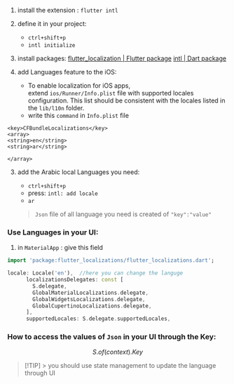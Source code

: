 1. install the extension : `flutter intl`
	
2. define it in your project:
	- `ctrl+shift+p`
	- `intl initialize`
3. install packages:
	[flutter_localization | Flutter package](https://pub.dev/packages/flutter_localization)
	[intl | Dart package](https://pub.dev/packages/intl)
1. add Languages feature to the iOS:
	- To enable localization for iOS apps, extend `ios/Runner/Info.plist` file with supported locales configuration. This list should be consistent with the locales listed in the `lib/l10n` folder.
	- write this `command` in `Info.plist` file
```
<key>CFBundleLocalizations</key>  
<array>  
<string>en</string>  
<string>ar</string>  

</array>
```
3. add the Arabic local Languages you need:
	- `ctrl+shift+p`
	- press: `intl: add locale`
	- `ar`

	> `Json` file of all language you need is created of `"key":"value"`
	
### Use Languages in your UI:
1. in `MaterialApp` : give this field
```dart
import 'package:flutter_localizations/flutter_localizations.dart';

locale: Locale('en'),  //here you can change the languge
      localizationsDelegates: const [
        S.delegate,
        GlobalMaterialLocalizations.delegate,
        GlobalWidgetsLocalizations.delegate,
        GlobalCupertinoLocalizations.delegate,
      ],
      supportedLocales: S.delegate.supportedLocales,
```
### How to access the values of `Json` in your UI through the Key:
$$S.of(context).Key$$
> [!TIP] > you should use state management to update the language through UI